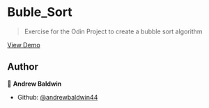 # Buble_Sort
> Exercise for the Odin Project to create a bubble sort algorithm

[View Demo](https://repl.it/@andrewbaldwin44/BubbleSort)

## Author

👤 **Andrew Baldwin**

- Github: [@andrewbaldwin44](https://github.com/andrewbaldwin44)
